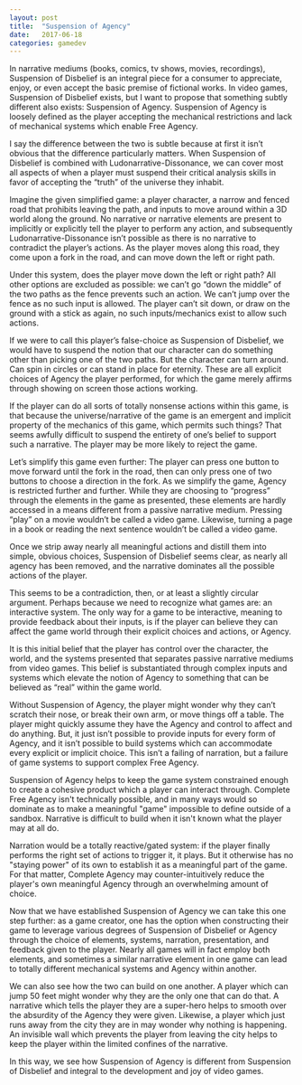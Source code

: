 ```yaml
---
layout: post
title:  "Suspension of Agency"
date:   2017-06-18
categories: gamedev
---
```


In narrative mediums (books, comics, tv shows, movies, recordings), Suspension of Disbelief is an integral piece for a consumer to appreciate, enjoy, or even accept the basic premise of fictional works. In video games, Suspension of Disbelief exists, but I want to propose that something subtly different also exists: Suspension of Agency. Suspension of Agency is loosely defined as the player accepting the mechanical restrictions and lack of mechanical systems which enable Free Agency.

I say the difference between the two is subtle because at first it isn’t obvious that the difference particularly matters. When Suspension of Disbelief is combined with Ludonarrative-Dissonance, we can cover most all aspects of when a player must suspend their critical analysis skills in favor of accepting the “truth” of the universe they inhabit.

Imagine the given simplified game: a player character, a narrow and fenced road that prohibits leaving the path, and inputs to move around within a 3D world along the ground. No narrative or narrative elements are present to implicitly or explicitly tell the player to perform any action, and subsequently Ludonarrative-Dissonance isn’t possible as there is no narrative to contradict the player’s actions. As the player moves along this road, they come upon a fork in the road, and can move down the left or right path.

Under this system, does the player move down the left or right path? All other options are excluded as possible: we can’t go “down the middle” of the two paths as the fence prevents such an action. We can’t jump over the fence as no such input is allowed. The player can’t sit down, or draw on the ground with a stick as again, no such inputs/mechanics exist to allow such actions.

If we were to call this player’s false-choice as Suspension of Disbelief, we would have to suspend the notion that our character can do something other than picking one of the two paths. But the character can turn around. Can spin in circles or can stand in place for eternity. These are all explicit choices of Agency the player performed, for which the game merely affirms through showing on screen those actions working.

If the player can do all sorts of totally nonsense actions within this game, is that because the universe/narrative of the game is an emergent and implicit property of the mechanics of this game, which permits such things? That seems awfully difficult to suspend the entirety of one’s belief to support such a narrative. The player may be more likely to reject the game.

Let’s simplify this game even further: The player can press one button to move forward until the fork in the road, then can only press one of two buttons to choose a direction in the fork. As we simplify the game, Agency is restricted further and further. While they are choosing to “progress” through the elements in the game as presented, these elements are hardly accessed in a means different from a passive narrative medium. Pressing “play” on a movie wouldn’t be called a video game. Likewise, turning a page in a book or reading the next sentence wouldn’t be called a video game.

Once we strip away nearly all meaningful actions and distill them into simple, obvious choices, Suspension of Disbelief seems clear, as nearly all agency has been removed, and the narrative dominates all the possible actions of the player. 

This seems to be a contradiction, then, or at least a slightly circular argument. Perhaps because we need to recognize what games are: an interactive system. The only way for a game to be interactive, meaning to provide feedback about their inputs, is if the player can believe they can affect the game world through their explicit choices and actions, or Agency.

It is this initial belief that the player has control over the character, the world, and the systems presented that separates passive narrative mediums from video games. This belief is substantiated through complex inputs and systems which elevate the notion of Agency to something that can be believed as “real” within the game world.

Without Suspension of Agency, the player might wonder why they can’t scratch their nose, or break their own arm, or move things off a table. The player might quickly assume they have the Agency and control to affect and do anything. But, it just isn’t possible to provide inputs for every form of Agency, and it isn’t possible to build systems which can accommodate every explicit or implicit choice. This isn’t a failing of narration, but a failure of game systems to support complex Free Agency. 

Suspension of Agency helps to keep the game system constrained enough to create a cohesive product which a player can interact through. Complete Free Agency isn't technically possible, and in many ways would so dominate as to make a meaningful "game" impossible to define outside of a sandbox. Narrative is difficult to build when it isn't known what the player may at all do.

Narration would be a totally reactive/gated system: if the player finally performs the right set of actions to trigger it, it plays. But it otherwise has no "staying power" of its own to establish it as a meaningful part of the game. For that matter, Complete Agency may counter-intuitively reduce the player's own meaningful Agency through an overwhelming amount of choice.

Now that we have established Suspension of Agency we can take this one step further: as a game creator, one has the option when constructing their game to leverage various degrees of Suspension of Disbelief or Agency through the choice of elements, systems, narration, presentation, and feedback given to the player. Nearly all games will in fact employ both elements, and sometimes a similar narrative element in one game can lead to totally different mechanical systems and Agency within another.

We can also see how the two can build on one another. A player which can jump 50 feet might wonder why they are the only one that can do that. A narrative which tells the player they are a super-hero helps to smooth over the absurdity of the Agency they were given. Likewise, a player which just runs away from the city they are in may wonder why nothing is happening. An invisible wall which prevents the player from leaving the city helps to keep the player within the limited confines of the narrative. 

In this way, we see how Suspension of Agency is different from Suspension of Disbelief and integral to the development and joy of video games.
